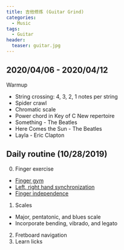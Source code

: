 ```yaml
---
title: 吉他修炼 (Guitar Grind)
categories:
  - Music
tags:
  - Guitar
header:
  teaser: guitar.jpg
---
```


## 2020/04/06 - 2020/04/12
Warmup
 - String crossing: 4, 3, 2, 1 notes per string
 - Spider crawl
 - Chromatic scale
 - Power chord in Key of C
New repertoire
 - Something - The Beatles
 - Here Comes the Sun - The Beatles
 - Layla - Eric Clapton

## Daily routine (10/28/2019)
0. Finger exercise
  - [Finger gym](https://www.justinguitar.com/guitar-lessons/finger-gym-te-110)
  - [Left, right hand synchronization](https://www.youtube.com/watch?v=ty9gzkdkobw)
  - [Finger independence](https://www.youtube.com/watch?v=elfgRX0DrYM)
1. Scales
  - Major, pentatonic, and blues scale
  - Incorporate bending, vibrado, and legato
2. Fretboard navigation
3. Learn licks

